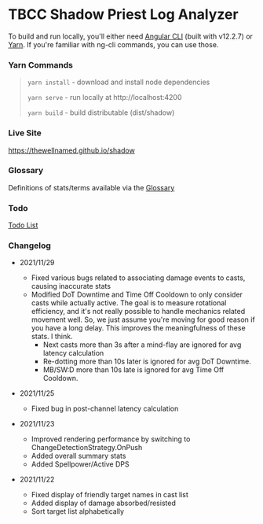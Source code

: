 # TBCC Shadow Priest Log Analyzer

To build and run locally, you'll either need [Angular CLI](https://github.com/angular/angular-cli) (built with v12.2.7)
or [Yarn](https://yarnpkg.com/). If you're familiar with ng-cli commands, you can use those.

### Yarn Commands

> `yarn install` - download and install node dependencies
> 
> `yarn serve`   - run locally at http://localhost:4200
> 
> `yarn build`   - build distributable (dist/shadow)

### Live Site

https://thewellnamed.github.io/shadow

### Glossary

Definitions of stats/terms available via the [Glossary](GLOSSARY.md)

### Todo

[Todo List](TODO.md)

### Changelog

- 2021/11/29
  - Fixed various bugs related to associating damage events to casts, causing inaccurate stats
  - Modified DoT Downtime and Time Off Cooldown to only consider casts while actually active. 
    The goal is to measure rotational efficiency, and it's not really possible to handle mechanics related movement well.
    So, we just assume you're moving for good reason if you have a long delay. This improves the meaningfulness of these stats. I think.
    - Next casts more than 3s after a mind-flay are ignored for avg latency calculation
    - Re-dotting more than 10s later is ignored for avg DoT Downtime.
    - MB/SW:D more than 10s late is ignored for avg Time Off Cooldown.


- 2021/11/25
  - Fixed bug in post-channel latency calculation


- 2021/11/23
  - Improved rendering performance by switching to ChangeDetectionStrategy.OnPush
  - Added overall summary stats
  - Added Spellpower/Active DPS


- 2021/11/22
  - Fixed display of friendly target names in cast list
  - Added display of damage absorbed/resisted
  - Sort target list alphabetically
